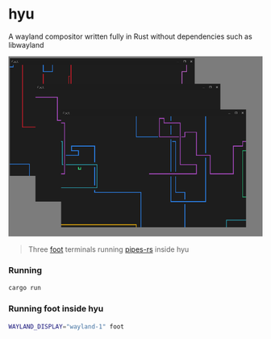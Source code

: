 # hyu

A wayland compositor written fully in Rust without dependencies such as libwayland

![preview](./assets/preview.png)
> Three [foot](https://codeberg.org/dnkl/foot) terminals running [pipes-rs](https://github.com/lhvy/pipes-rs) inside hyu

### Running

```sh
cargo run
```

### Running foot inside hyu

```sh
WAYLAND_DISPLAY="wayland-1" foot
```

